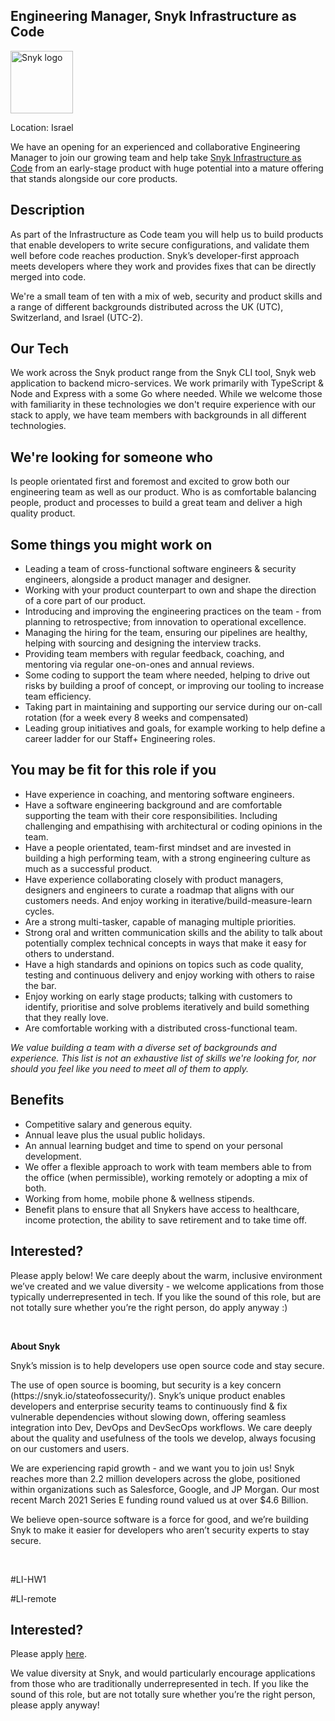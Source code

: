 Engineering Manager, Snyk Infrastructure as Code
---

<img src="https://res.cloudinary.com/snyk/image/upload/v1537345894/press-kit/brand/logo-black.png" width="100" alt="Snyk logo" />

<p>Location: Israel</p>
<p>We have an opening for an experienced and collaborative Engineering Manager to join our growing team and help take <a href="https://snyk.io/product/infrastructure-as-code-security/">Snyk Infrastructure as Code</a> from an early-stage product with huge potential into a mature offering that stands alongside our core products.</p>
<h2>Description</h2>
<p>As part of the Infrastructure as Code team you will help us to build products that enable developers to write secure configurations, and validate them well before code reaches production. Snyk’s developer-first approach meets developers where they work and provides fixes that can be directly merged into code.</p>
<p>We're a small team of ten with a mix of web, security and product skills and a range of different backgrounds distributed across the UK (UTC), Switzerland, and Israel (UTC-2).</p>
<h2>Our Tech</h2>
<p>We work across the Snyk product range from the Snyk CLI tool, Snyk web application to backend micro-services. We work primarily with TypeScript &amp; Node and Express with a some Go where needed. While we welcome those with familiarity in these technologies we don't require experience with our stack to apply, we have team members with backgrounds in all different technologies.</p>
<h2>We're looking for someone who</h2>
<p>Is people orientated first and foremost and excited to grow both our engineering team as well as our product. Who is as comfortable balancing people, product and processes to build a great team and deliver a high quality product.</p>
<h2>Some things you might work on</h2>
<ul>
<li>Leading a team of cross-functional software engineers &amp; security engineers, alongside a product manager and designer.</li>
<li>Working with your product counterpart to own and shape the direction of a core part of our product.</li>
<li>Introducing and improving the engineering practices on the team - from planning to retrospective; from innovation to operational excellence.</li>
<li>Managing the hiring for the team, ensuring our pipelines are healthy, helping with sourcing and designing the interview tracks.</li>
<li>Providing team members with regular feedback, coaching, and mentoring via regular one-on-ones and annual reviews.</li>
<li>Some coding to support the team where needed, helping to drive out risks by building a proof of concept, or improving our tooling to increase team efficiency.</li>
<li>Taking part in maintaining and supporting our service during our on-call rotation (for a week every 8 weeks and compensated)</li>
<li>Leading group initiatives and goals, for example working to help define a career ladder for our Staff+ Engineering roles.</li>
</ul>
<h2>You may be fit for this role if you</h2>
<ul>
<li>Have experience in coaching, and mentoring software engineers.</li>
<li>Have a software engineering background and are comfortable supporting the team with their core responsibilities. Including challenging and empathising with architectural or coding opinions in the team.</li>
<li>Have a people orientated, team-first mindset and are invested in building a high performing team, with a strong engineering culture as much as a successful product.</li>
<li>Have experience collaborating closely with product managers, designers and engineers to curate a roadmap that aligns with our customers needs. And enjoy working in iterative/build-measure-learn cycles.</li>
<li>Are a strong multi-tasker, capable of managing multiple priorities.</li>
<li>Strong oral and written communication skills and the ability to talk about potentially complex technical concepts in ways that make it easy for others to understand.</li>
<li>Have a high standards and opinions on topics such as code quality, testing and continuous delivery and enjoy working with others to raise the bar.</li>
<li>Enjoy working on early stage products; talking with customers to identify, prioritise and solve problems iteratively and build something that they really love.</li>
<li>Are comfortable working with a distributed cross-functional team.</li>
</ul>
<p><em>We value building a team with a diverse set of backgrounds and experience. This list is not an exhaustive list of skills we're looking for, nor should you feel like you need to meet all of them to apply.</em></p>
<h2>Benefits</h2>
<ul>
<li>Competitive salary and generous equity.</li>
<li>Annual leave plus the usual public holidays.</li>
<li>An annual learning budget and time to spend on your personal development.</li>
<li>We offer a flexible approach to work with team members able to from the office (when permissible), working remotely or adopting a mix of both.</li>
<li>Working from home, mobile phone &amp; wellness stipends.</li>
<li>Benefit plans to ensure that all Snykers have access to healthcare, income protection, the ability to save retirement and to take time off.</li>
</ul>
<h2>Interested?</h2>
<p>Please apply below! We care deeply about the warm, inclusive environment we’ve created and we value diversity - we welcome applications from those typically underrepresented in tech. If you like the sound of this role, but are not totally sure whether you’re the right person, do apply anyway :)</p>
<p>&nbsp;</p>
<p><strong>About Snyk</strong></p>
<p><span style="font-weight: 400;">Snyk’s mission is to help developers use open source code and stay secure.</span></p>
<p><span style="font-weight: 400;">The use of open source is booming, but security is a key concern (https://snyk.io/stateofossecurity/). Snyk’s unique product enables developers and enterprise security teams to continuously find &amp; fix vulnerable dependencies without slowing down, offering seamless integration into Dev, DevOps and DevSecOps workflows. We care deeply about the quality and usefulness of the tools we develop, always focusing on our customers and users.</span></p>
<p><span style="font-weight: 400;">We are experiencing rapid growth - and we want you to join us! Snyk reaches more than 2.2 million developers across the globe, positioned within organizations such as Salesforce, Google, and JP Morgan. Our most recent March 2021 Series E funding round valued us at over $4.6 Billion.</span></p>
<p><span style="font-weight: 400;">We believe open-source software is a force for good, and we’re building Snyk to make it easier for developers who aren’t security experts to stay secure.</span></p>
<p>&nbsp;</p>
<p><span style="font-weight: 400;">#LI-HW1</span></p>
<p><span style="font-weight: 400;">#LI-remote</span></p>

Interested?
---

Please apply [here](https://boards.greenhouse.io/snyk/jobs/5340600002#app).

We value diversity at Snyk, and would particularly encourage applications from those who are traditionally underrepresented in tech.
If you like the sound of this role, but are not totally sure whether you’re the right person, please apply anyway!
